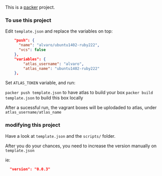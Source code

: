 This is a [packer](https://packer.io) project.

### To use this project

Edit `template.json` and replace the variables on top:

```json
    "push": {
      "name": "alvaro/ubuntu1402-ruby222",
      "vcs": false
    },
    "variables": {
        "atlas_username": "alvaro",
        "atlas_name": "ubuntu1402-ruby222"
    },
  ```
  Set `ATLAS_TOKEN` variable, and run:
  
  `packer push template.json` to have atlas to build your box
  `packer build template.json` to build this box locally
  
  After a sucessful run, the vagrant boxes will be uplodaded to atlas, under `atlas_username/atlas_name`
  
 ### modifying this project
 
 Have a look at `template.json` and the `scripts/` folder.
 
 After you do your chances, you need to increase the version manually on `template.json`
 
 ie: 
 
 ```json
   "version": "0.0.3"
 ```
 
